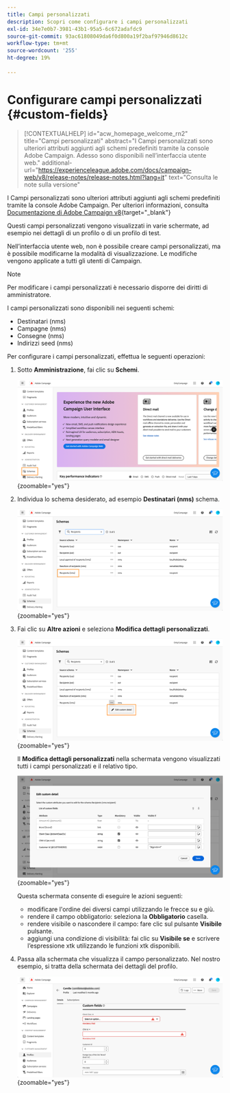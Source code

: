 ```yaml
---
title: Campi personalizzati
description: Scopri come configurare i campi personalizzati
exl-id: 34e7e0b7-3981-43b1-95a5-6c672adafdc9
source-git-commit: 93ac61808049da6f0d800a19f2baf97946d8612c
workflow-type: tm+mt
source-wordcount: '255'
ht-degree: 19%

---
```


# Configurare campi personalizzati {#custom-fields}

>[!CONTEXTUALHELP]
>id="acw_homepage_welcome_rn2"
>title="Campi personalizzati"
>abstract="I Campi personalizzati sono ulteriori attributi aggiunti agli schemi predefiniti tramite la console Adobe Campaign. Adesso sono disponibili nell’interfaccia utente web."
>additional-url="https://experienceleague.adobe.com/docs/campaign-web/v8/release-notes/release-notes.html?lang=it" text="Consulta le note sulla versione"



I Campi personalizzati sono ulteriori attributi aggiunti agli schemi predefiniti tramite la console Adobe Campaign. Per ulteriori informazioni, consulta [Documentazione di Adobe Campaign v8](https://experienceleague.adobe.com/docs/campaign/campaign-v8/developer/shemas-forms/extend-schema.html){target="_blank"}

Questi campi personalizzati vengono visualizzati in varie schermate, ad esempio nei dettagli di un profilo o di un profilo di test.

Nell’interfaccia utente web, non è possibile creare campi personalizzati, ma è possibile modificarne la modalità di visualizzazione. Le modifiche vengono applicate a tutti gli utenti di Campaign.

>[!NOTE]
>
>Per modificare i campi personalizzati è necessario disporre dei diritti di amministratore.

I campi personalizzati sono disponibili nei seguenti schemi:

* Destinatari (nms)
* Campagne (nms)
* Consegne (nms)
* Indirizzi seed (nms)

Per configurare i campi personalizzati, effettua le seguenti operazioni:

1. Sotto **Amministrazione**, fai clic su **Schemi**.

   ![](assets/custom-fields.png){zoomable="yes"}

1. Individua lo schema desiderato, ad esempio **Destinatari (nms)** schema.

   ![](assets/custom-fields2.png){zoomable="yes"}

1. Fai clic su **Altre azioni** e seleziona **Modifica dettagli personalizzati**.

   ![](assets/custom-fields3.png){zoomable="yes"}

   Il **Modifica dettagli personalizzati** nella schermata vengono visualizzati tutti i campi personalizzati e il relativo tipo.

   ![](assets/custom-fields4.png){zoomable="yes"}

   Questa schermata consente di eseguire le azioni seguenti:

   * modificare l&#39;ordine dei diversi campi utilizzando le frecce su e giù.
   * rendere il campo obbligatorio: seleziona la **Obbligatorio** casella.
   * rendere visibile o nascondere il campo: fare clic sul pulsante **Visibile** pulsante.
   * aggiungi una condizione di visibilità: fai clic su **Visibile se** e scrivere l’espressione xtk utilizzando le funzioni xtk disponibili.

1. Passa alla schermata che visualizza il campo personalizzato. Nel nostro esempio, si tratta della schermata dei dettagli del profilo.

   ![](assets/custom-fields5.png){zoomable="yes"}

